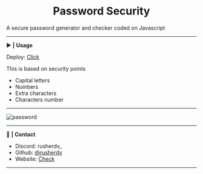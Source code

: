 <div align="center">
  <h1>Password Security</h1>
</div>

A secure password generator and checker coded on Javascript

<hr>

 ▶️ **|** **Usage**

Deploy: <a href="https://fastidious-meerkat-69610d.netlify.app/" target="_blank">Click</a>

This is based on security points

- Capital letters
- Numbers
- Extra characters
- Characters number

<hr>

![password](https://github.com/rusherdv/password-security/assets/105472000/aaa37c84-f91a-4b54-b9f8-323f078f87b9)

<hr>

 📝 **|** **Contact**

- Discord: rusherdv_
- Github: <a href="https://github.com/rusherdv">@rusherdv</a>
- Website: <a href="https://www.rusher.net.ar">Check</a>

<hr>

